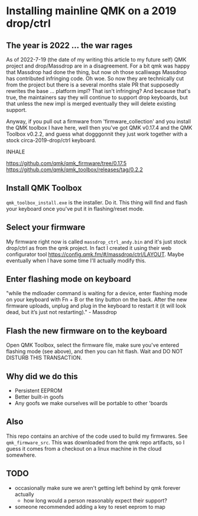 # Installing mainline QMK on a 2019 drop/ctrl

## The year is 2022 ... the war rages

As of 2022-7-19 (the date of my writing this article to my future self) QMK project and drop/Massdrop are in a disagreement. For a bit qmk was happy that Massdrop had done the thing, but now oh those scalliwags Massdrop has contributed infringing code. Oh woe. So now they are technically cut from the project but there is a several months stale PR that supposedly rewrites the base ... platform impl? That isn't infringing? And because that's true, the maintainers say they will continue to support drop keyboards, but that unless the new impl is merged eventually they will delete existing support.

Anyway, if you pull out a firmware from 'firmware_collection' and you install the QMK toolbox I have here, well then you've got QMK v0.17.4 and the QMK Toolbox v0.2.2, and guess what dogggonnit they just work together with a stock circa-2019-drop/ctrl keyboard.

INHALE

<https://github.com/qmk/qmk_firmware/tree/0.17.5>
<https://github.com/qmk/qmk_toolbox/releases/tag/0.2.2>

## Install QMK Toolbox

`qmk_toolbox_install.exe` is the installer. Do it. This thing will find and flash your keyboard once you've put it in flashing/reset mode.

## Select your firmware

My firmware right now is called `massdrop_ctrl_andy.bin` and it's just stock drop/ctrl as from the qmk project. In fact I created it using their web configurator tool <https://config.qmk.fm/#/massdrop/ctrl/LAYOUT>. Maybe eventually when I have some time I'll actually modify this.

## Enter flashing mode on keyboard

"while the mdloader command is waiting for a device, enter flashing mode on your keyboard with Fn + B or the tiny button on the back. After the new firmware uploads, unplug and plug in the keyboard to restart it (it will look dead, but it’s just not restarting)." - Massdrop

## Flash the new firmware on to the keyboard

Open QMK Toolbox, select the firmware file, make sure you've entered flashing mode (see above), and then you can hit flash. Wait and DO NOT DISTURB THIS TRANSACTION.

## Why did we do this

- Persistent EEPROM
- Better built-in goofs
- Any goofs we make ourselves will be portable to other 'boards

## Also

This repo contains an archive of the code used to build my firmwares. See `qmk_firmware_src`.
This was downloaded from the qmk repo artifacts, so I guess it comes from a checkout on a linux machine in the cloud somewhere.

## TODO

- occasionally make sure we aren't getting left behind by qmk forever actually
  - how long would a person reasonably expect their support?
- someone recommended adding a key to reset eeprom to map
